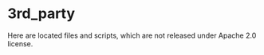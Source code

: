3rd\_party
==========

Here are located files and scripts, which are not released under Apache 2.0 license.

